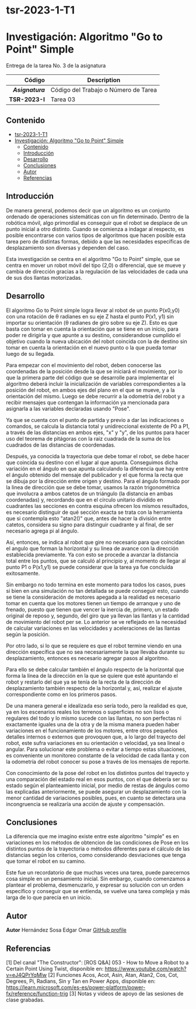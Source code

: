 # tsr-2023-1-T1
# Investigación: Algoritmo "Go to Point" Simple

Entrega de la tarea No. 3 de la asignatura


| Código | Description |
| ------:| ----------- |
| ***Asignatura*** | Código del Trabajo o Número de Tarea | 
| **TSR-2023-I** | Tarea 03 |

## Contenido


- [tsr-2023-1-T1](#tsr-2023-1-t1)
- [Investigación: Algoritmo "Go to Point" Simple](#investigación-algoritmo-go-to-point-simple)
  - [Contenido](#contenido)
  - [Introducción](#introducción)
  - [Desarrollo](#desarrollo)
  - [Conclusiones](#conclusiones)
  - [Autor](#autor)
  - [Referencias](#referencias)

## Introducción

De manera general, podemos decir que un algoritmo es un conjunto ordenado de operaciones sistemáticas con un fin determinado. Dentro de la robótica móvil, algo primordial es conseguir que el robot se desplace de un punto inicial a otro distinto. Cuando se comienza a indagar al respecto, es posible encontrarse con varios tipos de algoritmos que hacen posible esta tarea pero de distintas formas, debido a que las necesidades específicas de desplazamiento son diversas y dependen del caso.

Esta investigación se centra en el algoritmo "Go to Point" simple, que se centra en mover un robot móvil del tipo (2,0) o diferencial, que se mueve y cambia de dirección gracias a la regulación de las velocidades de cada una de sus dos llantas motorizadas.


## Desarrollo

El algoritmo Go to Point simple logra llevar al robot de un punto P(x0,y0) con una rotación de θ radianes en su eje Z hasta el punto P(x1, y1) sin importar su orientación (θ radianes de giro sobre su eje Z). Esto es que basta con tomar en cuenta la orientación que se tiene en un inicio, para poder re dirigirla y que apunte a su destino, considerandose cumplido el objetivo cuando la nueva ubicación del robot coincida con la de destino sin tomar en cuenta la orientación en el nuevo punto o la que pueda tomar luego de su llegada.

Para empezar con el movimiento del robot, deben conocerse las coordenadas de la posición desde la que se iniciará el movimiento, por lo que la primera parte del código que se desarrolle para implementar el algoritmo deberá incluir la inicialización de variables correspondientes a la posición del robot, en ambos ejes del plano en el que se mueve, y a la orientación del mismo. Luego se debe recurrir a la odometría del robot y a recibir mensajes que contengan la información ya mencionada para asignarla a las variables declaradas usando "Pose".

Ya que se cuenta con el punto de partida y previo a dar las indicaciones o comandos, se  calcula la distancia total y unidireccional existente de P0 a P1, a través de las distancias en ambos ejes, "x" y "y", de los puntos para hacer uso del teorema de pitágoras con la raiz cuadrada de la suma de los cuadrados de las distancias de coordenadas.

Después, ya conocida la trayectoria que debe tomar el robot, se debe hacer que coincida su destino con el lugar al que apunta. Conseguimos dicha variación en el ángulo en que apunta calculando la diferencia que hay entre el ángulo obtenido del mensaje del publicador y el que forma la recta que se dibuja por la dirección entre origen y destino. Para el ángulo formado por la linea de dirección que se debe tomar, usamos la razón trigonométrica que involucra a ambos catetos de un triángulo (la distancia en ambas coordenadas) y, recordando que en el círculo unitario dividido en cuadrantes las secciones en contra esquina ofrecen los mismos resultados, es necesario distinguir de qué sección exacta se trata con la herramienta que si contempla esto "atan2()" que, antes de hacer la división entre catetos, considera su signo para distinguir cuadrante y al final, de ser necesario agrega pi al ángulo.

Así, entonces, se indica al robot que gire no necesario para que coincidan el angulo que forman la horizontal y su linea de avance con la dirección establecida previamente. Ya con esto se procede a avanzar la distancia total entre los puntos, que se calculó al principio y, al momento de llegar al punto P1 o P(x1,y1) se puede considerar que la tarea ya fue concluida exitosamente.

Sin embargo no todo termina en este momento para todos los casos, pues si bien en una simulación no tan detallada se puede conseguir esto, cuando se tiene la consideración de motores apegada a la realidad es necesario tomar en cuenta que los motores tienen un tiempo de arranque y uno de frenado, puesto que tienen que vencer la inercia de, primero, un estado original de reposo y, segundo, del giro que ya llevan las llantas y la cantidad de movimiento del robot per se. Lo anterior se ve reflejado en la necesidad de calcular variaciones en las velocidades y aceleraciones de las llantas según la posición.

Por otro lado, si lo que se requiere es que el robot termine viendo en una dirección específica que no sea necesariamente la que llevaba durante su desplazamiento, entonces es necesario agregar pasos al algoritmo.

Para ello se debe calcular también el ángulo respecto de la horizontal que forma la línea de la dirección en la que se quiere que esté apuntando el robot y restarlo del que ya se tenía de la recta de la dirección de desplazamiento también respecto de la horizontal y, así, realizar el ajuste correspondiente como en los primeros pasos.

De una manera general e idealizada eso sería todo, pero la realidad es que, ya en los escenarios reales los terrenos o superficies no son lisos o regulares del todo y lo mismo sucede con las llantas, no son perfectas ni exactamente iguales una de la otra y de la misma manera pueden haber variaciones en el funcionamiento de los motores, entre otros pequeños detalles internos o externos que provoquen que, a lo largo del trayecto del robot, este sufra variaciones en su orientación o velocidad, ya sea lineal o angular. Para solucionar este problema o evitar a tiempo estas situaciones, es conveniente un monitoreo constante de la velocidad de cada llanta y con la odometría del robot conocer su pose a través de los mensajes de reporte.

Con conocimiento de la pose del robot en los distintos puntos del trayecto y una comparación del estado real en esos puntos, con el que debería ser su estado según el planteamiento inicial, por medio de restas de ángulos como las explicadas anteriormente, se puede asegurar un desplazamiento con la menor cantidad de variaciones posibles, pues, en cuanto se detectara una incongruencia se realizaría una acción de ajuste y compensación.


## Conclusiones

La diferencia que me imagino existe entre este algoritmo "simple" es en variaciones en los métodos de obtencion de las condiciones de Pose en los distintos puntos de la trayectoria o métodos diferentes para el cálculo de las distancias según los criterios, como considerando desviaciones que tenga que tomar el robot en su camino.

Este fue un recordatorio de que muchas veces una tarea, puede parecernos cosa simple en un pensamiento inicial. Sin embargo, cuando comenzamos a plantear el problema, desmenuzarlo, y expresar su solución con un orden específico y conseguir que se entienda, se vuelve una tarea compleja y más larga de lo que parecía en un inicio.

## Autor

**Autor** Hernández Sosa Edgar Omar [GitHub profile](https://github.com/Edgar03ohs)

## Referencias

<a id="1">[1]</a> Del canal "The Constructor": [ROS Q&A] 053 - How to Move a Robot to a Certain Point Using Twist, disponible en: https://www.youtube.com/watch?v=eJ4QPrYqMlw
<a id="2">[2]</a> Funciones Acos, Acot, Asin, Atan, Atan2, Cos, Cot, Degrees, Pi, Radians, Sin y Tan en Power Apps, disponible en: https://learn.microsoft.com/es-es/power-platform/power-fx/reference/function-trig
<a id="3">[3]</a> Notas y videos de apoyo de las sesiones de clase grabadas.